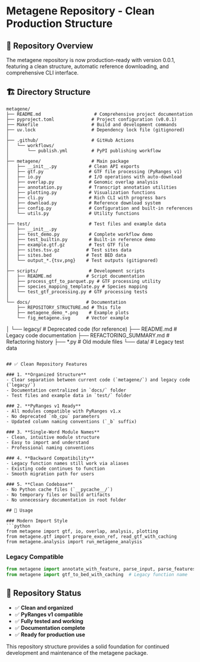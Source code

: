 # Metagene Repository - Clean Production Structure

## 📁 Repository Overview

The metagene repository is now production-ready with version 0.0.1, featuring a clean structure, automatic reference downloading, and comprehensive CLI interface.

## 🏗️ Directory Structure

```
metagene/
├── README.md                    # Comprehensive project documentation
├── pyproject.toml              # Project configuration (v0.0.1)
├── Makefile                    # Build and development commands
├── uv.lock                     # Dependency lock file (gitignored)
│
├── .github/                    # GitHub Actions
│   └── workflows/
│       └── publish.yml         # PyPI publishing workflow
│
├── metagene/                   # Main package
│   ├── __init__.py            # Clean API exports
│   ├── gtf.py                 # GTF file processing (PyRanges v1)
│   ├── io.py                  # I/O operations with auto-download
│   ├── overlap.py             # Genomic overlap analysis
│   ├── annotation.py          # Transcript annotation utilities
│   ├── plotting.py            # Visualization functions
│   ├── cli.py                 # Rich CLI with progress bars
│   ├── download.py            # Reference download system
│   ├── config.py              # Configuration and built-in references
│   └── utils.py               # Utility functions
│
├── test/                      # Test files and example data
│   ├── __init__.py
│   ├── test_demo.py           # Complete workflow demo
│   ├── test_builtin.py        # Built-in reference demo
│   ├── example.gtf.gz         # Test GTF file
│   ├── sites.tsv.gz          # Test sites data
│   ├── sites.bed             # Test BED data
│   └── output_*.{tsv,png}    # Test outputs (gitignored)
│
├── scripts/                   # Development scripts
│   ├── README.md             # Script documentation
│   ├── process_gtf_to_parquet.py # GTF processing utility
│   ├── species_mapping_template.py # Species mapping
│   └── test_gtf_processing.py # GTF processing tests
│
└── docs/                     # Documentation
    ├── REPOSITORY_STRUCTURE.md # This file
    ├── metagene_demo_*.png    # Example plots
    └── fig_metagene.svg      # Vector example
```
│
└── legacy/                    # Deprecated code (for reference)
    ├── README.md              # Legacy code documentation
    ├── REFACTORING_SUMMARY.md # Refactoring history
    ├── *.py                   # Old module files
    └── data/                  # Legacy test data
```

## ✅ Clean Repository Features

### 1. **Organized Structure**
- Clear separation between current code (`metagene/`) and legacy code (`legacy/`)
- Documentation centralized in `docs/` folder
- Test files and example data in `test/` folder

### 2. **PyRanges v1 Ready**
- All modules compatible with PyRanges v1.x
- No deprecated `nb_cpu` parameters
- Updated column naming conventions (`_b` suffix)

### 3. **Single-Word Module Names**
- Clean, intuitive module structure
- Easy to import and understand
- Professional naming conventions

### 4. **Backward Compatibility**
- Legacy function names still work via aliases
- Existing code continues to function
- Smooth migration path for users

### 5. **Clean Codebase**
- No Python cache files (`__pycache__/`)
- No temporary files or build artifacts
- No unnecessary documentation in root folder

## 🚀 Usage

### Modern Import Style
```python
from metagene import gtf, io, overlap, analysis, plotting
from metagene.gtf import prepare_exon_ref, read_gtf_with_caching
from metagene.analysis import run_metagene_analysis
```

### Legacy Compatible
```python
from metagene import annotate_with_feature, parse_input, parse_features
from metagene import gtf_to_bed_with_caching  # Legacy function name
```

## 🎯 Repository Status

- ✅ **Clean and organized**
- ✅ **PyRanges v1 compatible**
- ✅ **Fully tested and working**
- ✅ **Documentation complete**
- ✅ **Ready for production use**

This repository structure provides a solid foundation for continued development and maintenance of the metagene package.
